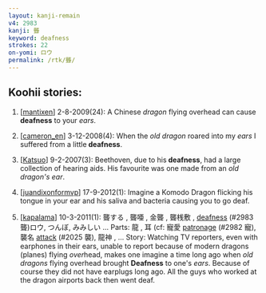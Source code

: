 ```yaml
---
layout: kanji-remain
v4: 2983
kanji: 聾
keyword: deafness
strokes: 22
on-yomi: ロウ
permalink: /rtk/聾/
---
```


## Koohii stories: 

1) [<a href="http://kanji.koohii.com/profile/mantixen">mantixen</a>] 2-8-2009(24): A Chinese <em>dragon</em> flying overhead can cause<strong> deafness</strong> to your <em>ears</em>.

2) [<a href="http://kanji.koohii.com/profile/cameron_en">cameron_en</a>] 3-12-2008(4): When the <em>old dragon</em> roared into my <em>ears</em> I suffered from a little<strong> deafness</strong>.

3) [<a href="http://kanji.koohii.com/profile/Katsuo">Katsuo</a>] 9-2-2007(3): Beethoven, due to his<strong> deafness</strong>, had a large collection of hearing aids. His favourite was one made from an <em>old dragon&#039;s ear</em>.

4) [<a href="http://kanji.koohii.com/profile/juandixonformvp">juandixonformvp</a>] 17-9-2012(1): Imagine a Komodo Dragon flicking his tongue in your ear and his saliva and bacteria causing you to go deaf.

5) [<a href="http://kanji.koohii.com/profile/kapalama">kapalama</a>] 10-3-2011(1): 聾する , 聾唖 , 金聾 , 聾桟敷 , <a href="../v4/2983.html">deafness</a> (#2983 聾)ロウ, つんぼ, みみしい ... Parts: 龍 , 耳 (cf: 寵愛 <a href="../v4/2982.html">patronage</a> (#2982 寵), 襲名 <a href="../v4/2025.html">attack</a> (#2025 襲), 龍神 , ... Story: Watching TV reporters, even with earphones in their ears, unable to report because of modern dragons (planes) flying <em>over</em>head, makes one imagine a time long ago when <em>old dragons</em> flying overhead brought <strong>Deafness</strong> to one&#039;s <em>ears</em>. Because of course they did not have earplugs long ago. All the guys who worked at the dragon airports back then went deaf.


